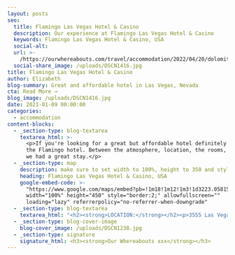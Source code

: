 ```yaml
---
layout: posts
seo:
  title: Flamingo Las Vegas Hotel & Casino
  description: Our experience at Flamingo Las Vegas Hotel & Casino
  keywords: Flamingo Las Vegas Hotel & Casino, USA
  social-alt:
  url: >-
    /https://ourwhereabouts.com/travel/accommodation/2022/04/20/dolomites-travel-guide.html
  social-share_image: /uploads/DSCN1416.jpg
title: Flamingo Las Vegas Hotel & Casino
author: Elizabeth
blog-summary: Great and affordable hotel in Las Vegas, Nevada
cta: Read More →
blog_image: /uploads/DSCN1416.jpg
date: 2021-01-09 00:00:00
categories:
  - accommodation
content-blocks:
  - _section-type: blog-textarea
    textarea_html: >-
      <p>If you're looking for a great but affordable hotel definitely consider
      the Flamingo hotel. Between the atmosphere, location, the rooms, and pools
      we had a great stay.</p>
  - _section-type: map
    description: make sure to set width to 100%, height to 350 and style to border 2
    heading: Flamingo Las Vegas Hotel & Casino, USA
    google-embed-code: >-
      "https://www.google.com/maps/embed?pb=!1m18!1m12!1m3!1d3223.0581564562935!2d-115.17298038512432!3d36.116440880095126!2m3!1f0!2f0!3f0!3m2!1i1024!2i768!4f13.1!3m3!1m2!1s0x80c8c43bca8fd755%3A0x645b9d40c4e2ea75!2sFlamingo%20Las%20Vegas%20Hotel%20%26%20Casino!5e0!3m2!1sen!2sil!4v1653843826406!5m2!1sen!2sil"
      width="100%" height="450" style="border:2;" allowfullscreen=""
      loading="lazy" referrerpolicy="no-referrer-when-downgrade"
  - _section-type: blog-textarea
    textarea_html: "<h2><strong>LOCATION:</strong></h2><p>3555 Las Vegas Boulevard, Las Vegas Strip, Las Vegas, NV 89109.</p><p>A 10-minute drive from Harry Reid International Airport.</p><p>Location: on Las Vegas Strip.</p><p>\_</p><h2><strong>PARKING:</strong></h2><p>Public parking is available on site at a cost of $15 per day.</p><p>\_</p><h2><strong>HOTEL DETAILS:</strong></h2><p>This resort is located on the Las Vegas Strip, and features a Caribbean-style pool with plenty of entertainment for adults and the whole family, along with a spa and 2 casinos. There are multiple dining options and lounges.</p><p>\_</p><h2><strong>ROOM TYPE WE STAYED IN:</strong></h2><p><strong><em>Flamingo Room, 1 King size bed, Non-Smoking</em></strong></p><p>The room was very spacious, with an air-conditioner, a furnished with a work desk, TV, a seating area and a safety deposit box.</p><p>\_</p><h2><strong>PRICE:</strong></h2><p>Starts at $51 per night.</p><p>\_</p><h2><strong>COMFORT LEVEL:</strong></h2><p>9/10! The bed was large and comfortable, and the layout of the space was good.</p><p>\_</p><h2><strong>VIEWS TO EXPECT ON PROPERTY:</strong></h2><p>The inside is beautiful and looks nice and modern. There is a nice garden with flamingos. Yes, real flamingos. The hotel is in the middle of the strip so not much of a view of the outdoors just stores and casinos. If you have a garden view you'll see the garden, pools and High Roller.</p><p>\_</p><h2><strong>DINING:</strong></h2><p>There are restaurants and a food court that includes all sorts of food, you can have there breakfast, lunch or dinner with extra charge.&nbsp;</p><ul><li><strong>Center Cut steakhouse:&nbsp;</strong>offers fine steaks and seafood.</li><li><strong>Paradise Garden Buffet:&nbsp;</strong>offers a variety of around-the-world cuisine.</li><li><strong>Carlos ‘n Charlie’s Restaurant:</strong>&nbsp;offers casual Mexican fare.</li><li><strong>Club Cappuccino:&nbsp;</strong>You can grab a cup of coffee, drinks and treats.</li><li><strong>Flamingo Food Court:</strong>&nbsp;a great variety of food. They have pizza, burgers, subs or pan-Asian cuisine.</li><li><strong>Jimmy Buffet’s Margaritaville:&nbsp;</strong>offers a variety of around the world cuisine.</li><li><strong>Nook Express:&nbsp;</strong>Grab and go with fresh coffee, tea and pastries.</li></ul><p>\_</p><h2><strong>ACCOMMODATIONS AND AMENITIES:</strong></h2><ul><li><strong>Gym: </strong>State-of-the-art gym.</li><li><strong>Casino:</strong> 130 table games and 1,600 slot games.</li><li><strong>Pools: </strong>There are 2 outdoor pools with waterfalls, a water slide, and an adults-only area.&nbsp;</li><li><strong>The Wildlife Habitat: </strong>There is a 15-acre habitat that offers guests a chance to view exotic birds, fish, and turtles.</li><li><strong>Entertainment: </strong>Options include performances by major world-known musical acts, stand-up comedians, and adult-oriented burlesque shows.</li><li><strong>Garden bar:</strong> Sip on cocktails with a great view of the Flamingo lagoon and waterfalls.​​</li></ul><p>\_</p><h2><strong>BEST SEASON TO VISIT:</strong></h2><p>The best time to visit Las Vegas is from March to May and from September to November. While you'll find plenty of travel deals throughout the year, the spring and fall shoulder seasons offer the most moderate weather. We visited in October and it was perfect.</p>"
  - _section-type: blog-cover-image
    blog-cover_image: /uploads/DSCN1238.jpg
  - _section-type: signature
    signature_html: <h3><strong>Our Whereabouts xxx</strong></h3>
---
```

